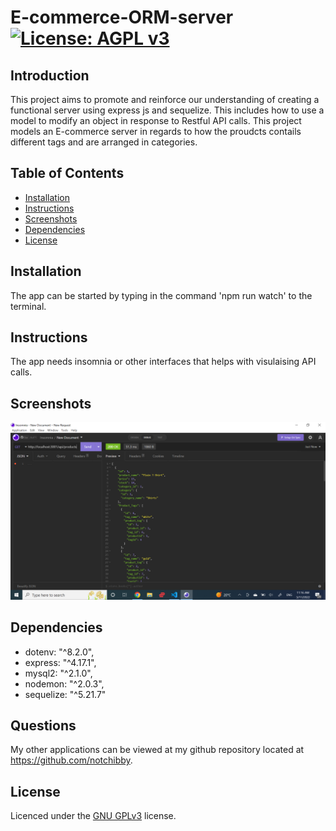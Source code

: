 # E-commerce-ORM-server [![License: AGPL v3](https://img.shields.io/badge/License-AGPL_v3-blue.svg)](https://www.gnu.org/licenses/agpl-3.0)

## Introduction
This project aims to promote and reinforce our understanding of creating a functional server using express js and sequelize. This includes how to use a model to modify an object in response to Restful API calls. This project models an E-commerce server in regards to how the proudcts contails different tags and are arranged in categories. 

## Table of Contents

- [Installation](#installation)
- [Instructions](#instructions)
- [Screenshots](#Screenshots)
- [Dependencies](#Dependencies)
- [License](#license)

## Installation
The app can be started by typing in the command 'npm run watch' to the terminal.


## Instructions
The app needs insomnia or other interfaces that helps with visulaising API calls.


## Screenshots
![screenshot-of-the-application-with-a-call-to-get-all-products](assets\images\get_all_products.png)


## Dependencies

 - dotenv: "^8.2.0",
 - express: "^4.17.1",
 - mysql2: "^2.1.0",
 - nodemon: "^2.0.3",
 - sequelize: "^5.21.7"

## Questions

My other applications can be viewed at my github repository located at https://github.com/notchibby.

## License
Licenced under the [GNU GPLv3](https://www.gnu.org/licenses/agpl-3.0) license.
